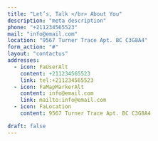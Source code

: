 ```yaml
---
title: "Let’s, Talk </br> About You"
description: "meta description"
phone: "+211234565523"
mail: "info@email.com"
location: "9567 Turner Trace Apt. BC C3G8A4"
form_action: "#"
layout: "contactus"
addresses:
  - icon: FaUserAlt
    content: +211234565523
    link: tel:+211234565523
  - icon: FaMapMarkerAlt
    content: info@email.com
    link: mailto:info@email.com
  - icon: FaLocation
    content: 9567 Turner Trace Apt. BC C3G8A4

draft: false
---
```

